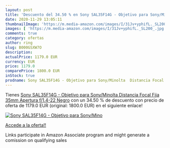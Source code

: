 ```yaml
---
layout: post
title: 'Descuento del 34.50 % en Sony SAL35F14G - Objetivo para Sony/Mino'
date: 2020-11-29 13:05:11
thumbnailImage: 'https://m.media-amazon.com/images/I/31Jv+yphifL._SL200_.jpg'
images: [ 'https://m.media-amazon.com/images/I/31Jv+yphifL._SL200_.jpg' ]
comments: true
category: ofertas
author: ring
slug: B000GSXW7O
description:
actualPrice: 1179.0 EUR
currency: EUR
price: 1179.0
comparePrice: 1800.0 EUR
inStock: true
prodname: Sony SAL35F14G - Objetivo para Sony/Minolta  Distancia Focal Fija 35mm  Apertura f/1.4-22  Negro
---
```


Tienes [Sony SAL35F14G - Objetivo para Sony/Minolta  Distancia Focal Fija 35mm  Apertura f/1.4-22  Negro](https://www.amazon.es/dp/B000GSXW7O/?tag=tolees-21) con un 34.50 % de descuento con precio de oferta de 1179.0 EUR (original: 1800.0 EUR) en el siguiente enlace!

[![Sony SAL35F14G - Objetivo para Sony/Mino](https://m.media-amazon.com/images/I/31Jv+yphifL._SL200_.jpg)](https://www.amazon.es/dp/B000GSXW7O/?tag=tolees-21)

[Accede a la oferta!!](https://www.amazon.es/dp/B000GSXW7O/?tag=tolees-21)

Links participate in Amazon Associate program and might generate a comission on qualifying sales


